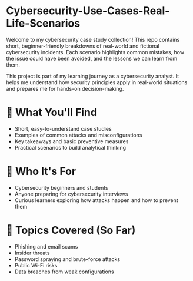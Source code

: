 # Cybersecurity-Use-Cases-Real-Life-Scenarios

Welcome to my cybersecurity case study collection! This repo contains short, beginner-friendly breakdowns of real-world and fictional cybersecurity incidents. Each scenario highlights common mistakes, how the issue could have been avoided, and the lessons we can learn from them.

This project is part of my learning journey as a cybersecurity analyst. It helps me understand how security principles apply in real-world situations and prepares me for hands-on decision-making.

# 📁 What You'll Find

- Short, easy-to-understand case studies
- Examples of common attacks and misconfigurations
- Key takeaways and basic preventive measures
- Practical scenarios to build analytical thinking

# 🧠 Who It's For

- Cybersecurity beginners and students
- Anyone preparing for cybersecurity interviews
- Curious learners exploring how attacks happen and how to prevent them

# 📌 Topics Covered (So Far)

- Phishing and email scams
- Insider threats
- Password spraying and brute-force attacks
- Public Wi-Fi risks
- Data breaches from weak configurations

